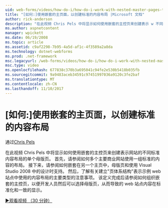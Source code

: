 ```yaml
---
uid: web-forms/videos/how-do-i/how-do-i-work-with-nested-master-pages-to-create-standard-content-layouts
title: "[如何:]使用嵌套的主页面，以创建标准的内容布局 |Microsoft 文档"
author: rick-anderson
description: "在此视频 Chris Pels 中将显示如何使用嵌套的主控页来创建表示 w 不同标准的内容布局的单个母版页..."
ms.author: aspnetcontent
manager: wpickett
ms.date: 06/19/2008
ms.topic: article
ms.assetid: c9af2298-7b95-4a5d-af1c-4f3589a2a8da
ms.technology: dotnet-webforms
ms.prod: .net-framework
msc.legacyurl: /web-forms/videos/how-do-i/how-do-i-work-with-nested-master-pages-to-create-standard-content-layouts
msc.type: video
ms.openlocfilehash: 677838c370b3a695041c94fe2e530b5418b035fb
ms.sourcegitcommit: 9a9483aceb34591c97451997036a9120c3fe2baf
ms.translationtype: MT
ms.contentlocale: zh-CN
ms.lasthandoff: 11/10/2017
---
```

<a name="how-do-i-work-with-nested-master-pages-to-create-standard-content-layouts"></a>[如何:]使用嵌套的主页面，以创建标准的内容布局
====================
通过[Chris Pels](https://twitter.com/chrispels)

在此视频 Chris Pels 中将显示如何使用嵌套的主控页来创建表示网站的不同标准内容布局的单个母版页。 首先，请参阅如何多个主要商业网站使用一组标准的内容的布局。 接下来，请参阅如何嵌套在另一个主页中，母版页和使用 Visual Studio 2008 中的设计时支持。 然后，了解有关建立"页体系结构"表示示例 web 站点中使用的内容布局的主要类型的注意事项。 该定义完成后请参阅如何组织嵌套的主控页，以便开发人员然后可以选择母版页，从而导致的 web 站点内容在标准化和一致的显示。

[&#9654;观看视频 （30 分钟）](https://channel9.msdn.com/Blogs/ASP-NET-Site-Videos/how-do-i-work-with-nested-master-pages-to-create-standard-content-layouts)
